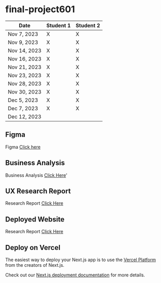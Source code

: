 # final-project601


| Date        | Student 1 | Student 2 |
|------------ |-----------|-----------|
| Nov 7, 2023 |     X     |     X     |
| Nov 9, 2023 |     X     |     X     |
| Nov 14, 2023|     X     |     X     |
| Nov 16, 2023|     X     |     X     |
| Nov 21, 2023|     X     |     X     |
| Nov 23, 2023|     X     |     X     |
| Nov 28, 2023|     X     |     X     |
| Nov 30, 2023|     X     |     X     |
| Dec 5, 2023 |     X     |     X     |
| Dec 7, 2023 |     X     |     X     |
| Dec 12, 2023|           |           |


## Figma 

Figma [Click here](https://www.figma.com/file/lesPtskAsZILemXQOEqptM/Luxury-Restaurant-(Community)?type=design&node-id=1%3A8&mode=design&t=iIXZuifyqARPw48t-1)

## Business Analysis

Business Analysis [Click Here](https://docs.google.com/document/d/1ka74GFVtkrU48M1ey7xwAkohXBHxRDM_xNpIUaFzTco/edit?usp=sharing)'

## UX Research Report

Research Report [Click Here](/UX%20Research%20Report.pdf)

## Deployed Website

Research Report [Click Here](https://final-project601-z36c.vercel.app/#feature)

## Deploy on Vercel

The easiest way to deploy your Next.js app is to use the [Vercel Platform](https://vercel.com/new?utm_medium=default-template&filter=next.js&utm_source=create-next-app&utm_campaign=create-next-app-readme) from the creators of Next.js.

Check out our [Next.js deployment documentation](https://nextjs.org/docs/deployment) for more details.
